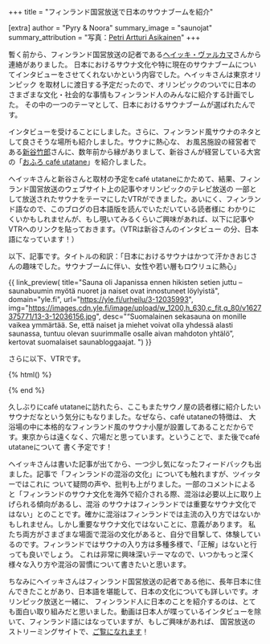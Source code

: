 +++
title = "フィンランド国営放送で日本のサウナブームを紹介"

[extra]
author = "Pyry & Noora"
summary_image = "saunojat"
summary_attribution = "写真：[Petri Artturi Asikainen](http://www.artturi.com)"
+++

暫く前から、フィンランド国営放送の記者である[ヘイッキ・ヴァルカマ](https://twitter.com/heikkivalkama/)さんから連絡がありました。
日本におけるサウナ文化や特に現在のサウナブームについてインタビューをさせてくれないかという内容でした。ヘイッキさんは東京オリンピック
を取材しに渡日する予定だったので、オリンピックのついでに日本のさまざまな文化・社会的な事情もフィンランド人のみんなに紹介する計画でした。
その中の一つのテーマとして、日本におけるサウナブームが選ばれたんです。

<!-- more -->

インタビューを受けることにしました。さらに、フィンランド風サウナのネタとして良さそうな場所も紹介しました。サウナに熱心な、
お風呂施設の経営者である[新谷竹郎](https://twitter.com/saunacafe)さんに、数年前から縁がありまして、新谷さんが経営している大宮の「[おふろ café utatane](https://ofurocafe-utatane.com)」を紹介しました。

ヘイッキさんと新谷さんと取材の予定をcafé utataneにかためて、結果、フィンランド国営放送のウェブサイト上の記事やオリンピックのテレビ放送の
一部として放送されたサウナをテーマにしたVTRができました。あいにく、フィンランド語なので、このブログの日本語版を読んでいただいている読者様に
わかりにくいかもしれませんが、もし覗いてみるくらいご興味があれば、以下に記事やVTRへのリンクを貼っておきます。（VTRは新谷さんのインタビュー
の分、日本語になっています！）

以下、記事です。タイトルの和訳：「日本におけるサウナはかつて汗かきおじさんの趣味でした。サウナブームに伴い、女性や若い層もロウリュに熱心」

{{ link_preview(
    title="Sauna oli Japanissa ennen hikisten setien juttu – saunabuumin myötä nuoret ja naiset ovat innostuneet löylyistä",
    domain="yle.fi",
    url="https://yle.fi/urheilu/3-12035993",
    img="https://images.cdn.yle.fi/image/upload/w_1200,h_630,c_fit,q_80/v1627375771/13-3-12036156.jpg",
    desc="“Suomalainen sekasauna on monille vaikea ymmärtää. Se, että naiset ja miehet voivat olla yhdessä alasti saunassa, tuntuu olevan suurimmalle osalle aivan mahdoton yhtälö”, kertovat suomalaiset saunabloggaajat. ") }}

さらに以下、VTRです。

{% html() %}
<figure>
<div class="yle_areena_player" data-id="1-50907759"></div><script src="https://player-v2.yle.fi/embed.js" defer></script>
</figure>
{% end %}

久しぶりにcafé utataneに訪れたら、ここもまたサウノ屋の読者様に紹介したいサウナだなという気分にもなりました。なぜなら、café utataneの特徴は、
大浴場の中に本格的なフィンランド風のサウナ小屋が設置してあることだからです。東京からは遠くなく、穴場だと思っています。ということで、また後でcafé utataneについて
書く予定です！

ヘイッキさんは書いた記事が出てから、一つ少し気になったフィードバックも出ました。記事で「フィンランドの混浴の文化」についても触れますが、ツイッターではこれに
ついて疑問の声や、批判も上がりました。一部のコメントによると「フィンランドのサウナ文化を海外で紹介される際、混浴は必要以上に取り上げられる傾向があるし、混浴
のサウナはフィンランドでは重要なサウナ文化ではない」とのことです。確かに混浴はフィンランドでは主流の入り方ではないかもしれません。しかし重要なサウナ文化ではないことに、意義があります。
私たち両方がさまざまな場面で混浴の文化があると、自分で目撃して、体験しているのです。フィンランドではサウナの入り方は多種多様で、「正解」はないと行っても良いでしょう。
これは非常に興味深いテーマなので、いつかもっと深く様々な入り方や混浴の習慣について書きたいと思います。

ちなみにヘイッキさんはフィンランド国営放送の記者である他に、長年日本に住んできたことがあり、日本語を堪能して、日本の文化についても詳しいです。オリンピック放送と一緒に、
フィンランド人に日本のことを紹介するのは、とても面白い取り組みだと思いました。動画は日本人が喋っているインタビューを除いて、フィンランド語にはなっていますが、もしご興味があれば、
国営放送のストリーミングサイトで、[ご覧になれます](https://areena.yle.fi/1-50907754)！